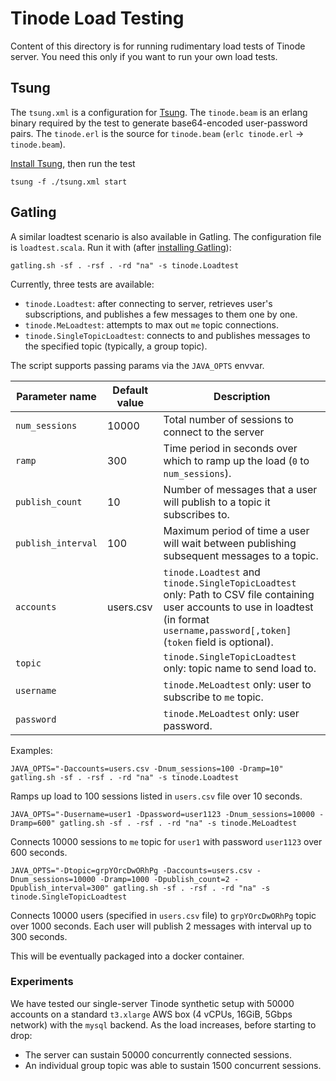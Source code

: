 # Tinode Load Testing

Content of this directory is for running rudimentary load tests of Tinode server. You need this only if you want to run your own load tests.

## Tsung

The `tsung.xml` is a configuration for [Tsung](http://tsung.erlang-projects.org/). The `tinode.beam` is an erlang binary required by the test to generate base64-encoded user-password pairs. The `tinode.erl` is the source for `tinode.beam` (`erlc tinode.erl` -> `tinode.beam`).

[Install Tsung](http://tsung.erlang-projects.org/user_manual/installation.html), then run the test

```
tsung -f ./tsung.xml start
```

## Gatling

A similar loadtest scenario is also available in Gatling. The configuration file is `loadtest.scala`.
Run it with (after [installing Gatling](https://gatling.io/docs/current/installation/)):

```
gatling.sh -sf . -rsf . -rd "na" -s tinode.Loadtest
```

Currently, three tests are available:

- `tinode.Loadtest`: after connecting to server, retrieves user's subscriptions, and publishes a few messages to them one by one.
- `tinode.MeLoadtest`: attempts to max out `me` topic connections.
- `tinode.SingleTopicLoadtest`: connects to and publishes messages to the specified topic (typically, a group topic).

The script supports passing params via the `JAVA_OPTS` envvar.

| Parameter name     | Default value | Description                                                                                                                                                                               |
| ------------------ | ------------- | ----------------------------------------------------------------------------------------------------------------------------------------------------------------------------------------- |
| `num_sessions`     | 10000         | Total number of sessions to connect to the server                                                                                                                                         |
| `ramp`             | 300           | Time period in seconds over which to ramp up the load (`0` to `num_sessions`).                                                                                                            |
| `publish_count`    | 10            | Number of messages that a user will publish to a topic it subscribes to.                                                                                                                  |
| `publish_interval` | 100           | Maximum period of time a user will wait between publishing subsequent messages to a topic.                                                                                                |
| `accounts`         | users.csv     | `tinode.Loadtest` and `tinode.SingleTopicLoadtest` only: Path to CSV file containing user accounts to use in loadtest (in format `username,password[,token]` (`token` field is optional). |
| `topic`            |               | `tinode.SingleTopicLoadtest` only: topic name to send load to.                                                                                                                            |
| `username`         |               | `tinode.MeLoadtest` only: user to subscribe to `me` topic.                                                                                                                                |
| `password`         |               | `tinode.MeLoadtest` only: user password.                                                                                                                                                  |

Examples:

```shell
JAVA_OPTS="-Daccounts=users.csv -Dnum_sessions=100 -Dramp=10" gatling.sh -sf . -rsf . -rd "na" -s tinode.Loadtest
```

Ramps up load to 100 sessions listed in `users.csv` file over 10 seconds.

```shell
JAVA_OPTS="-Dusername=user1 -Dpassword=user1123 -Dnum_sessions=10000 -Dramp=600" gatling.sh -sf . -rsf . -rd "na" -s tinode.MeLoadtest
```

Connects 10000 sessions to `me` topic for `user1` with password `user1123` over 600 seconds.

```shell
JAVA_OPTS="-Dtopic=grpYOrcDwORhPg -Daccounts=users.csv -Dnum_sessions=10000 -Dramp=1000 -Dpublish_count=2 -Dpublish_interval=300" gatling.sh -sf . -rsf . -rd "na" -s tinode.SingleTopicLoadtest
```

Connects 10000 users (specified in `users.csv` file) to `grpYOrcDwORhPg` topic over 1000 seconds. Each user will publish 2 messages with interval up to 300 seconds.

This will be eventually packaged into a docker container.

### Experiments

We have tested our single-server Tinode synthetic setup with 50000 accounts on a standard `t3.xlarge` AWS box (4 vCPUs, 16GiB, 5Gbps network) with the `mysql` backend.
As the load increases, before starting to drop:

- The server can sustain 50000 concurrently connected sessions.
- An individual group topic was able to sustain 1500 concurrent sessions.
